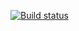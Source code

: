 [![Build status](https://ci.appveyor.com/api/projects/status/ilrxe52d23t0mjmk/branch/master?svg=true)](https://ci.appveyor.com/project/tvkosa/auto-1-2-1-2-ci-appveyor-json-schema/branch/master)
